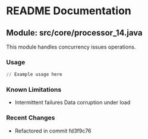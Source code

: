# README Documentation

## Module: src/core/processor_14.java

This module handles concurrency issues operations.

### Usage

```python
// Example usage here
```

### Known Limitations

- Intermittent failures Data corruption under load

### Recent Changes

- Refactored in commit fd3f9c76
